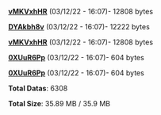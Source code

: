 [**vMKVxhHR**](/data/vMKVxhHR.txt) (03/12/22 - 16:07)- 12808 bytes

[**DYAkbh8v**](/data/DYAkbh8v.txt) (03/12/22 - 16:07)- 12222 bytes

[**vMKVxhHR**](/data/vMKVxhHR.txt) (03/12/22 - 16:07)- 12808 bytes

[**0XUuR6Pp**](/data/0XUuR6Pp.txt) (03/12/22 - 16:07)- 604 bytes

[**0XUuR6Pp**](/data/0XUuR6Pp.txt) (03/12/22 - 16:07)- 604 bytes

**Total Datas**: 6308

**Total Size**: 35.89 MB / 35.9 MB